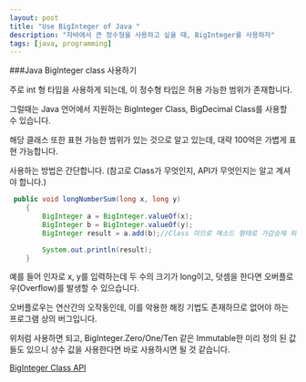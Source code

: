 ```yaml
---
layout: post
title: "Use BigInteger of Java "
description: "자바에서 큰 정수형을 사용하고 싶을 때, BigInteger를 사용하자"
tags: [java, programming]
---
```

###Java BigInteger class 사용하기

주로 int 형 타입을 사용하게 되는데, 이 정수형 타입은 허용 가능한 범위가 존재합니다.

그럴때는 Java 언어에서 지원하는 BigInteger Class, BigDecimal Class를 사용할 수 있습니다.

해당 클래스 또한 표현 가능한 범위가 있는 것으로 알고 있는데, 대략 100억은 가볍게 표현 가능합니다.

사용하는 방법은 간단합니다.
(참고로 Class가 무엇인지, API가 무엇인지는 알고 계셔야 합니다.)

```java
 public void longNumberSum(long x, long y)
    {
        BigInteger a = BigInteger.valueOf(x);
        BigInteger b = BigInteger.valueOf(y);
        BigInteger result = a.add(b);//Class 이므로 메소드 형태로 가감승제 외 다른 기능을 제공합니다.

        System.out.println(result);
    }
```
예를 들어 인자로 x, y를 입력하는데 두 수의 크기가 long이고, 덧셈을 한다면 오버플로우(Overflow)를 발생할 수 있으습니다.

오버플로우는 연산간의 오작동인데, 이를 악용한 해킹 기법도 존재하므로 없어야 하는 프로그램 상의 버그입니다.

위처럼 사용하면 되고, BigInteger.Zero/One/Ten 같은 Immutable한 미리 정의 된 값들도 있으니 상수 값을 사용한다면 바로 사용하시면 될 것 같습니다.


[BigInteger Class API](https://docs.oracle.com/javase/7/docs/api/java/math/BigInteger.html)
